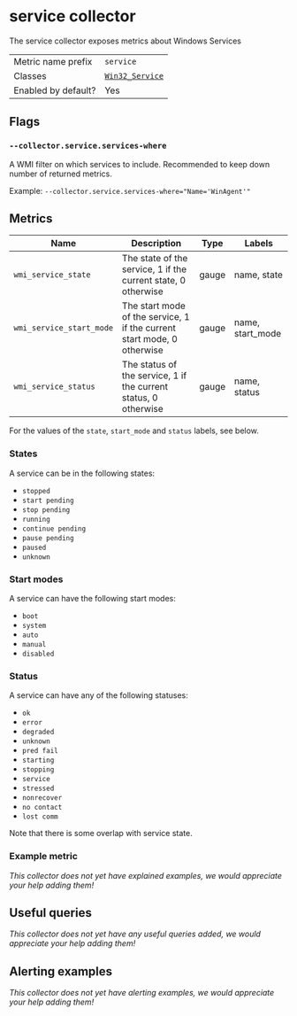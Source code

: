 # service collector

The service collector exposes metrics about Windows Services

|||
-|-
Metric name prefix  | `service`
Classes             | [`Win32_Service`](https://msdn.microsoft.com/en-us/library/aa394418(v=vs.85).aspx)
Enabled by default? | Yes

## Flags

### `--collector.service.services-where`

A WMI filter on which services to include. Recommended to keep down number of returned metrics.

Example: `--collector.service.services-where="Name='WinAgent'"`

## Metrics

Name | Description | Type | Labels
-----|-------------|------|-------
`wmi_service_state` | The state of the service, 1 if the current state, 0 otherwise | gauge | name, state
`wmi_service_start_mode` | The start mode of the service, 1 if the current start mode, 0 otherwise | gauge | name, start_mode
`wmi_service_status` | The status of the service, 1 if the current status, 0 otherwise | gauge | name, status

For the values of the `state`, `start_mode` and `status` labels, see below.

### States

A service can be in the following states:
- `stopped`
- `start pending`
- `stop pending`
- `running`
- `continue pending`
- `pause pending`
- `paused`
- `unknown`

### Start modes

A service can have the following start modes:
- `boot`
- `system`
- `auto`
- `manual`
- `disabled`

### Status

A service can have any of the following statuses:
- `ok`
- `error`
- `degraded`
- `unknown`
- `pred fail`
- `starting`
- `stopping`
- `service`
- `stressed`
- `nonrecover`
- `no contact`
- `lost comm`

Note that there is some overlap with service state.

### Example metric
_This collector does not yet have explained examples, we would appreciate your help adding them!_

## Useful queries
_This collector does not yet have any useful queries added, we would appreciate your help adding them!_

## Alerting examples
_This collector does not yet have alerting examples, we would appreciate your help adding them!_
